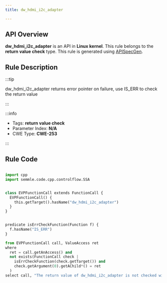 ```yaml
---
title: dw_hdmi_i2c_adapter

---
```



## API Overview
**dw_hdmi_i2c_adapter** is an API in **Linux kernel**. This rule belongs to the **return value check** type. This rule is generated using [APISpecGen](../../tools/APISpecGen).
## Rule Description

:::tip

dw_hdmi_i2c_adapter returns error pointer on failure, use IS_ERR to check the return value

:::

:::info

- Tags: **return value check**
- Parameter Index: **N/A**
- CWE Type: **CWE-253**

:::

## Rule Code
```python

import cpp
import semmle.code.cpp.controlflow.SSA


class EVPFunctionCall extends FunctionCall {
  EVPFunctionCall() {
    this.getTarget().hasName("dw_hdmi_i2c_adapter")
  }
}


predicate isErrCheckFunction(Function f) {
  f.hasName("IS_ERR") 
}

from EVPFunctionCall call, ValueAccess ret
where
  ret = call.getAnAccess() and
  not exists(FunctionCall check |
    isErrCheckFunction(check.getTarget()) and
    check.getArgument(0).getAChild*() = ret
  )
select call, "The return value of dw_hdmi_i2c_adapter is not checked with IS_ERR."
    
```